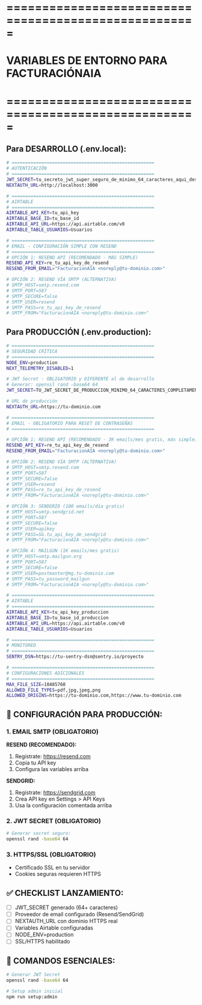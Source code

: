 # =====================================================
# VARIABLES DE ENTORNO PARA FACTURACIÓNAIA
# =====================================================

## Para DESARROLLO (.env.local):

```bash
# =====================================================
# AUTENTICACIÓN
# =====================================================
JWT_SECRET=tu_secreto_jwt_super_seguro_de_minimo_64_caracteres_aqui_desarrollo
NEXTAUTH_URL=http://localhost:3000

# =====================================================
# AIRTABLE
# =====================================================
AIRTABLE_API_KEY=tu_api_key
AIRTABLE_BASE_ID=tu_base_id
AIRTABLE_API_URL=https://api.airtable.com/v0
AIRTABLE_TABLE_USUARIOS=Usuarios

# =====================================================
# EMAIL - CONFIGURACIÓN SIMPLE CON RESEND
# =====================================================
# OPCIÓN 1: RESEND API (RECOMENDADO - MÁS SIMPLE)
RESEND_API_KEY=re_tu_api_key_de_resend
RESEND_FROM_EMAIL="FacturacionAIA <noreply@tu-dominio.com>"

# OPCIÓN 2: RESEND VÍA SMTP (ALTERNATIVA)
# SMTP_HOST=smtp.resend.com
# SMTP_PORT=587
# SMTP_SECURE=false
# SMTP_USER=resend
# SMTP_PASS=re_tu_api_key_de_resend
# SMTP_FROM="FacturacionAIA <noreply@tu-dominio.com>"
```

## Para PRODUCCIÓN (.env.production):

```bash
# =====================================================
# SEGURIDAD CRÍTICA
# =====================================================
NODE_ENV=production
NEXT_TELEMETRY_DISABLED=1

# JWT Secret - OBLIGATORIO y DIFERENTE al de desarrollo
# Generar: openssl rand -base64 64
JWT_SECRET=TU_JWT_SECRET_DE_PRODUCCION_MINIMO_64_CARACTERES_COMPLETAMENTE_DIFERENTE

# URL de producción
NEXTAUTH_URL=https://tu-dominio.com

# =====================================================
# EMAIL - OBLIGATORIO PARA RESET DE CONTRASEÑAS
# =====================================================

# OPCIÓN 1: RESEND API (RECOMENDADO - 3K emails/mes gratis, más simple)
RESEND_API_KEY=re_tu_api_key_de_resend
RESEND_FROM_EMAIL="FacturacionAIA <noreply@tu-dominio.com>"

# OPCIÓN 2: RESEND VÍA SMTP (ALTERNATIVA)
# SMTP_HOST=smtp.resend.com
# SMTP_PORT=587
# SMTP_SECURE=false
# SMTP_USER=resend
# SMTP_PASS=re_tu_api_key_de_resend
# SMTP_FROM="FacturacionAIA <noreply@tu-dominio.com>"

# OPCIÓN 3: SENDGRID (100 emails/día gratis)
# SMTP_HOST=smtp.sendgrid.net
# SMTP_PORT=587
# SMTP_SECURE=false
# SMTP_USER=apikey
# SMTP_PASS=SG.tu_api_key_de_sendgrid
# SMTP_FROM="FacturacionAIA <noreply@tu-dominio.com>"

# OPCIÓN 4: MAILGUN (1K emails/mes gratis)
# SMTP_HOST=smtp.mailgun.org
# SMTP_PORT=587
# SMTP_SECURE=false
# SMTP_USER=postmaster@mg.tu-dominio.com
# SMTP_PASS=tu_password_mailgun
# SMTP_FROM="FacturacionAIA <noreply@tu-dominio.com>"

# =====================================================
# AIRTABLE
# =====================================================
AIRTABLE_API_KEY=tu_api_key_produccion
AIRTABLE_BASE_ID=tu_base_id_produccion
AIRTABLE_API_URL=https://api.airtable.com/v0
AIRTABLE_TABLE_USUARIOS=Usuarios

# =====================================================
# MONITOREO
# =====================================================
SENTRY_DSN=https://tu-sentry-dsn@sentry.io/proyecto

# =====================================================
# CONFIGURACIONES ADICIONALES
# =====================================================
MAX_FILE_SIZE=10485760
ALLOWED_FILE_TYPES=pdf,jpg,jpeg,png
ALLOWED_ORIGINS=https://tu-dominio.com,https://www.tu-dominio.com
```

## 🚀 CONFIGURACIÓN PARA PRODUCCIÓN:

### 1. **EMAIL SMTP (OBLIGATORIO)**
**RESEND (RECOMENDADO):**
1. Regístrate: https://resend.com
2. Copia tu API key
3. Configura las variables arriba

**SENDGRID:**
1. Regístrate: https://sendgrid.com  
2. Crea API key en Settings > API Keys
3. Usa la configuración comentada arriba

### 2. **JWT SECRET (OBLIGATORIO)**
```bash
# Generar secret seguro:
openssl rand -base64 64
```

### 3. **HTTPS/SSL (OBLIGATORIO)**
- Certificado SSL en tu servidor
- Cookies seguras requieren HTTPS

## ✅ CHECKLIST LANZAMIENTO:

- [ ] JWT_SECRET generado (64+ caracteres)
- [ ] Proveedor de email configurado (Resend/SendGrid)
- [ ] NEXTAUTH_URL con dominio HTTPS real
- [ ] Variables Airtable configuradas
- [ ] NODE_ENV=production
- [ ] SSL/HTTPS habilitado

## 🎯 COMANDOS ESENCIALES:

```bash
# Generar JWT Secret
openssl rand -base64 64

# Setup admin inicial  
npm run setup:admin
``` 